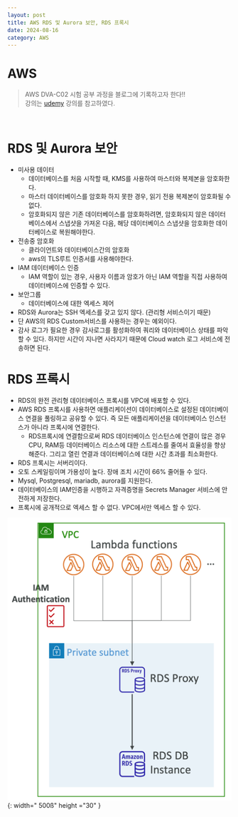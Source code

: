 ```yaml
---
layout: post
title: AWS RDS 및 Aurora 보안, RDS 프록시
date: 2024-08-16
category: AWS
---
```


# AWS

> AWS DVA-C02 시험 공부 과정을 블로그에 기록하고자 한다!! <br>
> 강의는 [udemy](https://www.udemy.com/share/105Hxw3@0cQdz1131EH9l6miYRGC7Z2Im8bmTMdAo7U-M_IUQA0101eYlVeFerKpk6CkYQwlDA==/) 강의를 참고하였다.

<br>

# RDS 및 Aurora 보안
- 미사용 데이터
  - 데이터베이스를 처음 시작할 때, KMS를 사용하여 마스터와 복제본을 암호화한다. 
  - 마스터 데이터베이스를 암호화 하지 못한 경우, 읽기 전용 복제본이 암호화될 수 없다. 
  - 암호화되지 않은 기존 데이터베이스를 암호화하려면, 암호화되지 않은 데이터베이스에서 스냅샷을 가져온 다음, 해당 데이터베이스 스냅샷을 암호화한 데이터베이스로 복원해야한다.
- 전송중 암호화
    - 클라이언트와 데이터베이스간의 암호화
    - aws의 TLS루트 인증서를 사용해야한다.
- IAM 데이터베이스 인증
  - IAM 역할이 있는 경우, 사용자 이름과 암호가 아닌 IAM 역할을 직접 사용하여 데이터베이스에 인증할 수 있다. 
- 보안그룹
  - 데이터베이스에 대한 엑세스 제어
-  RDS와 Aurora는 SSH 엑세스를 갖고 있지 않다. (관리형 서비스이기 때문)
  - 단 AWS의 RDS Custom서비스를 사용하는 경우는 예외이다.
- 감사 로그가 필요한 경우 감사로그를 활성화하여 쿼리와 데이터베이스 상태를 파악할 수 있다. 하지만 시간이 지나면 사라지기 때문에 Cloud watch 로그 서비스에 전송하면 된다. 

# RDS 프록시
- RDS의 완전 관리형 데이터베이스 프록시를 VPC에 배포할 수 있다.
- AWS RDS 프록시를 사용하면 애플리케이션이 데이터베이스로 설정된 데이터베이스 연결을 풀링하고 공유할 수 있다. 즉 모든 애플리케이션을 데이터베이스 인스턴스가 아니라 프록시에 연결한다. 
  - RDS프록시에 연결함으로써 RDS 데이터베이스 인스턴스에 연결이 많은 경우 CPU, RAM등 데이터베이스 리소스에 대한 스트레스를 줄여서 효율성을 향상해준다. 그리고 열린 연결과 데이터베이스에 대한 시간 초과를 최소화한다.
- RDS 프록시는 서버리이다.
- 오토 스케일링이며 가용성이 높다. 장애 조치 시간이 66% 줄어들 수 있다. 
- Mysql, Postgresql, mariadb, aurora를 지원한다.
- 데이터베이스의 IAM인증을 시행하고 자격증명을 Secrets Manager 서비스에 안전하게 저장한다. 
- 프록시에 공개적으로 엑세스 할 수 없다. VPC에서만 엑세스 할 수 있다. 

![alt text](\public\img\aws17-1.png){: width=" 500ß" height ="30" }
